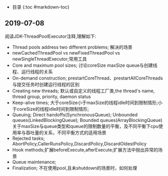 - 目录
{:toc #markdown-toc}	



## 2019-07-08  

阅读JDK-ThreadPoolExecutor注释,理解如下:
- Thread pools address two different problems; 解决的场景
- newCachedThreadPool vs newFixedThreadPool vs newSingleThreadExecutor;常用工具
- Core and maximum pool sizes; 讨论coreSize maxSize queue与创建线程、运行线程的关系
- On-demand construction; prestartCoreThread、prestartAllCoreThreads与提交任务时创建运行线程的区别
- Creating new threads; 默认或自定义的线程工厂类,the thread's name, thread group, priority, daemon status
- Keep-alive times;  大于coreSize小于maxSize的线程idle时间到限制情形;小于coreSize的线程idle时间到限制情形;
- Queuing; Direct handoffs(SynchronousQueue);  Unbounded queues(LinkedBlockingQueue); Bounded queues(ArrayBlockingQueue)   关于maxSize与queue类型和queue的限制数量的平衡，及不同平衡下cpu使用率与吞吐量的关系，不同平衡方式的适用场景
- Rejected tasks;  AbortPolicy,CallerRunsPolicy,DiscardPolicy,DiscardOldestPolicy
- Hook methods;扩展beforeExecute,afterExecute;扩展方法中抛出异常的场景
- Queue maintenance;  
- Finalization;  不在使用pool,且未shutdown的场景时，如何处理






	